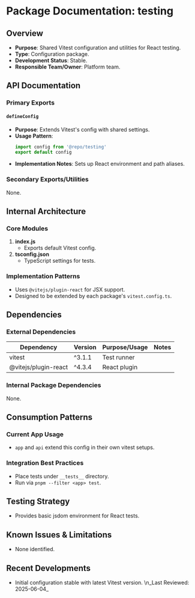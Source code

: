 # Package Documentation: testing

## Overview
- **Purpose**: Shared Vitest configuration and utilities for React testing.
- **Type**: Configuration package.
- **Development Status**: Stable.
- **Responsible Team/Owner**: Platform team.

## API Documentation

### Primary Exports

#### `defineConfig`
- **Purpose**: Extends Vitest's config with shared settings.
- **Usage Pattern**:
  ```js
  import config from '@repo/testing'
  export default config
  ```
- **Implementation Notes**: Sets up React environment and path aliases.

### Secondary Exports/Utilities
None.

## Internal Architecture

### Core Modules
1. **index.js**
   - Exports default Vitest config.
2. **tsconfig.json**
   - TypeScript settings for tests.

### Implementation Patterns
- Uses `@vitejs/plugin-react` for JSX support.
- Designed to be extended by each package's `vitest.config.ts`.

## Dependencies

### External Dependencies
| Dependency | Version | Purpose/Usage | Notes |
|------------|---------|--------------|-------|
| vitest | ^3.1.1 | Test runner | |
| @vitejs/plugin-react | ^4.3.4 | React plugin | |

### Internal Package Dependencies
None.

## Consumption Patterns

### Current App Usage
- `app` and `api` extend this config in their own vitest setups.

### Integration Best Practices
- Place tests under `__tests__` directory.
- Run via `pnpm --filter <app> test`.

## Testing Strategy
- Provides basic jsdom environment for React tests.

## Known Issues & Limitations
- None identified.

## Recent Developments
- Initial configuration stable with latest Vitest version.
\n_Last Reviewed: 2025-06-04_
